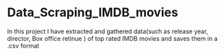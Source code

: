# Data_Scraping_IMDB_movies

In this project I have extracted and gathered data(such as release year, director, Box office retinue ) of top rated IMDB movies and saves them in a .csv format
